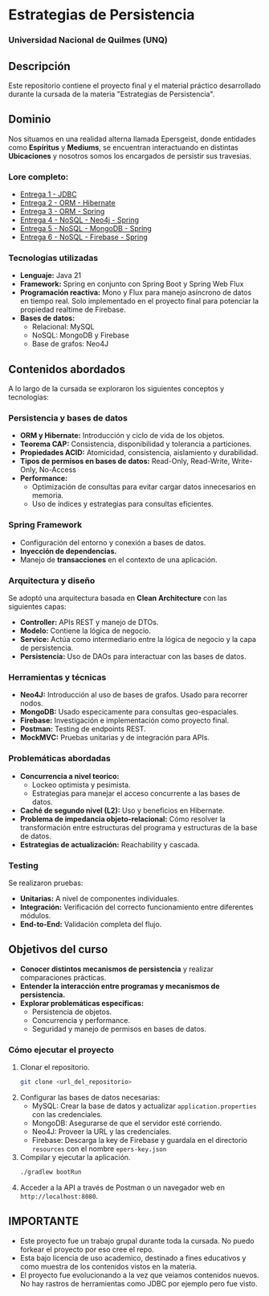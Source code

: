 # Estrategias de Persistencia

### Universidad Nacional de Quilmes (UNQ)

## Descripción
Este repositorio contiene el proyecto final y el material práctico desarrollado durante la cursada de la materia "Estrategias de Persistencia". 

## Dominio
Nos situamos en una realidad alterna llamada Epersgeist, donde entidades como **Espíritus** y **Mediums**, se encuentran interactuando en distintas **Ubicaciones** y nosotros somos los encargados de persistir sus travesias. 

### Lore completo:
- [Entrega 1 - JDBC](enunciado/entrega1/entrega1.md)
- [Entrega 2 - ORM - Hibernate](enunciado/entrega2/entrega2.md)
- [Entrega 3 - ORM - Spring](enunciado/entrega3/entrega3.md)
- [Entrega 4 - NoSQL - Neo4j - Spring](enunciado/entrega4/enunciado_tp4.md)
- [Entrega 5 - NoSQL - MongoDB - Spring](enunciado/entrega5/enunciado_tp5.md)
- [Entrega 6 - NoSQL - Firebase - Spring](enunciado/entregaFinal/enunciadoFinal.md)

### Tecnologías utilizadas
- **Lenguaje:** Java 21
- **Framework:** Spring en conjunto con Spring Boot y Spring Web Flux
- **Programación reactiva:** Mono y Flux para manejo asíncrono de datos en tiempo real.
 Solo implementado en el proyecto final para potenciar la propiedad realtime de Firebase.
- **Bases de datos:**
  - Relacional: MySQL
  - NoSQL: MongoDB y Firebase
  - Base de grafos: Neo4J

## Contenidos abordados
A lo largo de la cursada se exploraron los siguientes conceptos y tecnologías:

### Persistencia y bases de datos
- **ORM y Hibernate:** Introducción y ciclo de vida de los objetos.
- **Teorema CAP:** Consistencia, disponibilidad y tolerancia a particiones.
- **Propiedades ACID:** Atomicidad, consistencia, aislamiento y durabilidad.
- **Tipos de permisos en bases de datos:** Read-Only, Read-Write, Write-Only, No-Access
- **Performance:**
  - Optimización de consultas para evitar cargar datos innecesarios en memoria.
  - Uso de índices y estrategias para consultas eficientes.
  

### Spring Framework
- Configuración del entorno y conexión a bases de datos.
- **Inyección de dependencias.**
- Manejo de **transacciones** en el contexto de una aplicación.

### Arquitectura y diseño
Se adoptó una arquitectura basada en **Clean Architecture** con las siguientes capas:
- **Controller:** APIs REST y manejo de DTOs.
- **Modelo:** Contiene la lógica de negocio.
- **Service:** Actúa como intermediario entre la lógica de negocio y la capa de persistencia.
- **Persistencia:**  Uso de DAOs para interactuar con las bases de datos.

### Herramientas y técnicas
- **Neo4J:** Introducción al uso de bases de grafos. Usado para recorrer nodos.
- **MongoDB:** Usado especicamente para consultas geo-espaciales.
- **Firebase:** Investigación e implementación como proyecto final.
- **Postman:** Testing de endpoints REST.
- **MockMVC:** Pruebas unitarias y de integración para APIs.

### Problemáticas abordadas
- **Concurrencia a nivel teorico:**
  - Lockeo optimista y pesimista.
  - Estrategias para manejar el acceso concurrente a las bases de datos.
- **Caché de segundo nivel (L2):** Uso y beneficios en Hibernate.
- **Problema de impedancia objeto-relacional:** Cómo resolver la transformación entre estructuras del programa y estructuras de la base de datos.
- **Estrategias de actualización:** Reachability y cascada.

### Testing
Se realizaron pruebas:
- **Unitarias:** A nivel de componentes individuales.
- **Integración:** Verificación del correcto funcionamiento entre diferentes módulos.
- **End-to-End:** Validación completa del flujo.

## Objetivos del curso
- **Conocer distintos mecanismos de persistencia** y realizar comparaciones prácticas.
- **Entender la interacción entre programas y mecanismos de persistencia.**
- **Explorar problemáticas específicas:**
  - Persistencia de objetos.
  - Concurrencia y performance.
  - Seguridad y manejo de permisos en bases de datos.

### Cómo ejecutar el proyecto
1. Clonar el repositorio.
   ```bash
   git clone <url_del_repositorio>
   ```
2. Configurar las bases de datos necesarias:
   - MySQL: Crear la base de datos y actualizar `application.properties` con las credenciales.
   - MongoDB: Asegurarse de que el servidor esté corriendo.
   - Neo4J: Proveer la URL y las credenciales.
   - Firebase: Descarga la key de Firebase y guardala en el directorio `resources` con el nombre `epers-key.json` 
3. Compilar y ejecutar la aplicación.
   ```bash
   ./gradlew bootRun
   ```
4. Acceder a la API a través de Postman o un navegador web en `http://localhost:8080`.

## IMPORTANTE
 -  Este proyecto fue un trabajo grupal durante toda la cursada. No puedo forkear el proyecto por eso cree el repo.
 -  Esta bajo licencia de uso academico, destinado a fines educativos y como muestra de los contenidos vistos en la materia.
 -  El proyecto fue evolucionando a la vez que veiamos contenidos nuevos. No hay rastros de herramientas como JDBC por ejemplo pero fue visto. 


